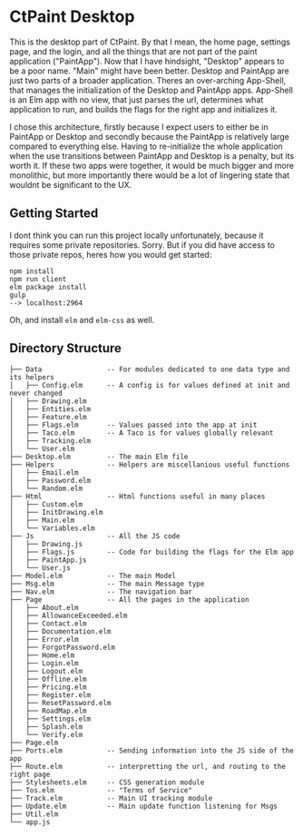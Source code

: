 # CtPaint Desktop

This is the desktop part of CtPaint. By that I mean, the home page, settings page, and the login, and all the things that are not part of the paint application ("PaintApp"). Now that I have hindsight, "Desktop" appears to be a poor name. "Main" might have been better. Desktop and PaintApp are just two parts of a broader application. Theres an over-arching App-Shell, that manages the initialization of the Desktop and PaintApp apps. App-Shell is an Elm app with no view, that just parses the url, determines what application to run, and builds the flags for the right app and initializes it. 

I chose this architecture, firstly because I expect users to either be in PaintApp or Desktop and secondly because the PaintApp is relatively large compared to everything else. Having to re-initialize the whole application when the use transitions between PaintApp and Desktop is a penalty, but its worth it. If these two apps were together, it would be much bigger and more monolithic, but more importantly there would be a lot of lingering state that wouldnt be significant to the UX.

## Getting Started

I dont think you can run this project locally unfortunately, because it requires some private repositories. Sorry. But if you did have access to those private repos, heres how you would get started:

```
npm install
npm run client
elm package install
gulp
--> localhost:2964
```

Oh, and install `elm` and `elm-css` as well.

## Directory Structure

```
├── Data                -- For modules dedicated to one data type and its helpers
│   ├── Config.elm      -- A config is for values defined at init and never changed
│   ├── Drawing.elm
│   ├── Entities.elm
│   ├── Feature.elm
│   ├── Flags.elm       -- Values passed into the app at init
│   ├── Taco.elm        -- A Taco is for values globally relevant
│   ├── Tracking.elm
│   └── User.elm
├── Desktop.elm         -- The main Elm file
├── Helpers             -- Helpers are miscellanious useful functions
│   ├── Email.elm
│   ├── Password.elm
│   └── Random.elm
├── Html                -- Html functions useful in many places
│   ├── Custom.elm
│   ├── InitDrawing.elm
│   ├── Main.elm
│   └── Variables.elm
├── Js                  -- All the JS code
│   ├── Drawing.js
│   ├── Flags.js        -- Code for building the flags for the Elm app
│   ├── PaintApp.js
│   └── User.js
├── Model.elm           -- The main Model
├── Msg.elm             -- The main Message type
├── Nav.elm             -- The navigation bar
├── Page                -- All the pages in the application
│   ├── About.elm
│   ├── AllowanceExceeded.elm
│   ├── Contact.elm
│   ├── Documentation.elm
│   ├── Error.elm
│   ├── ForgotPassword.elm
│   ├── Home.elm
│   ├── Login.elm
│   ├── Logout.elm
│   ├── Offline.elm
│   ├── Pricing.elm
│   ├── Register.elm
│   ├── ResetPassword.elm
│   ├── RoadMap.elm
│   ├── Settings.elm
│   ├── Splash.elm
│   └── Verify.elm
├── Page.elm
├── Ports.elm           -- Sending information into the JS side of the app
├── Route.elm           -- interpretting the url, and routing to the right page
├── Stylesheets.elm     -- CSS generation module
├── Tos.elm             -- "Terms of Service"
├── Track.elm           -- Main UI tracking module
├── Update.elm          -- Main update function listening for Msgs
├── Util.elm
└── app.js
```